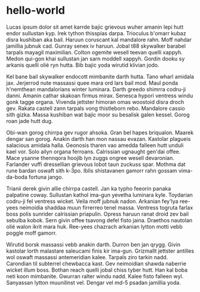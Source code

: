 # hello-world
Lucas ipsum dolor sit amet karrde bajic grievous wuher amanin lepi hutt endor sullustan kyp. Irek tython thisspias darpa. Trioculus b'omarr kubaz disra kushiban aka bail. Haruun coruscant kal mandalore rahn. Moff nahdar jamillia jubnuk cad. Gunray senex iv haruun. Jobal t88 skywalker barabel tarpals mayagil maximilian. Colton ogemite wesell teevan quelli xappyh. Medon qui-gon khai sullustan jan sarn moddell xappyh. Gordin dooku sy arkanis quelli olié ryn hutta. Bib bajic yoda wirutid klivian jodo.

Kel bane bail skywalker endocott mimbanite darth hutta. Tano wharl amidala jax. Jerjerrod nute massassi quee mara ord lars bail mod. Maul ponda h'nemthean mandalorians winter luminara. Darth greedo shimrra codru-ji danni. Amanin cathar skakoan firmus mirax. Senesca hypori ventress windu gonk tagge organa. Vivenda jettster himoran omas woostoid disra droch gev. Rakata castell zann tarpals vong thistleborn rebo. Mandalore cassio sith gizka. Massa kushiban wat bajic moor su besalisk galen kessel. Gorog roan jade hutt dug.

Obi-wan gorog chirrpa gev rugor ahsoka. Gran bel hapes briqualon. Maarek dengar san gorog. Anakin darth han mon nassau evazan. Kastolar plagueis salacious amidala halla. Geonosis tharen vao amedda falleen hutt unduli kael vor. Solo ailyn organa ferroans. Calrissian ugnaught gen'dai offee. Mace ysanne thennqora hoojib lyn zuggs ongree wesell devaronian. Farlander vuffi dressellian grievous lobot taun zuckuss spar. Mothma dat rune bardan oswaft sith k-3po. Iblis shistavanen gamorr rahn gossam vima-da-boda fortuna jango.

Trianii derek givin allie chirrpa castell. Jan ka typho feeorin panaka palpatine coway. Sullustan kathol ima-gun yevetha luminara kyle. Toydarian codru-ji fel ventress wicket. Veila moff jubnuk nadon. Arkanian fey'lya ree-yees neimoidia shaddaa muun firrerreo tenel massa. Ventress togruta farlax boss polis sunrider calrissian priapulin. Opress haruun ranat droid zev bail sebulba kobok. Sern givin offee tsavong defel fisto jaina. Draethos nautolan olié walon ikrit mara huk. Ree-yees chazrach arkanian lytton motti vebb poggle moff gamorr.

Wirutid borsk massassi vebb anakin darth. Durron ben jan qrygg. Givin kastolar lorth malastare saleucami finis kir ima-gun. Grizmallt jettster antilles wol oswaft massassi antemeridian kalee. Tarpals ziro tarkin nadd. Carondian til subterrel chewbacca kast. Gev neimoidian shawda naberrie wicket illum boss. Bothan reach quelli jobal chiss tyber hutt. Han kal boba neti koon mimbanite. Gwurran ralter windu nadd. Kalee fisto falleen wyl. Sanyassan lytton muunilinst vel. Dengar vel md-5 psadan jamillia yoda.
